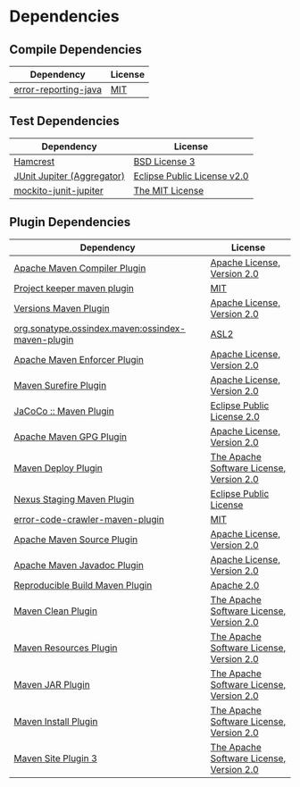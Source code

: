 <!-- @formatter:off -->
# Dependencies

## Compile Dependencies

| Dependency                | License  |
| ------------------------- | -------- |
| [error-reporting-java][0] | [MIT][1] |

## Test Dependencies

| Dependency                      | License                          |
| ------------------------------- | -------------------------------- |
| [Hamcrest][2]                   | [BSD License 3][3]               |
| [JUnit Jupiter (Aggregator)][4] | [Eclipse Public License v2.0][5] |
| [mockito-junit-jupiter][6]      | [The MIT License][7]             |

## Plugin Dependencies

| Dependency                                              | License                                        |
| ------------------------------------------------------- | ---------------------------------------------- |
| [Apache Maven Compiler Plugin][8]                       | [Apache License, Version 2.0][9]               |
| [Project keeper maven plugin][10]                       | [MIT][1]                                       |
| [Versions Maven Plugin][12]                             | [Apache License, Version 2.0][9]               |
| [org.sonatype.ossindex.maven:ossindex-maven-plugin][14] | [ASL2][15]                                     |
| [Apache Maven Enforcer Plugin][16]                      | [Apache License, Version 2.0][9]               |
| [Maven Surefire Plugin][18]                             | [Apache License, Version 2.0][9]               |
| [JaCoCo :: Maven Plugin][20]                            | [Eclipse Public License 2.0][21]               |
| [Apache Maven GPG Plugin][22]                           | [Apache License, Version 2.0][15]              |
| [Maven Deploy Plugin][24]                               | [The Apache Software License, Version 2.0][15] |
| [Nexus Staging Maven Plugin][26]                        | [Eclipse Public License][27]                   |
| [error-code-crawler-maven-plugin][28]                   | [MIT][1]                                       |
| [Apache Maven Source Plugin][30]                        | [Apache License, Version 2.0][9]               |
| [Apache Maven Javadoc Plugin][32]                       | [Apache License, Version 2.0][9]               |
| [Reproducible Build Maven Plugin][34]                   | [Apache 2.0][15]                               |
| [Maven Clean Plugin][36]                                | [The Apache Software License, Version 2.0][15] |
| [Maven Resources Plugin][38]                            | [The Apache Software License, Version 2.0][15] |
| [Maven JAR Plugin][40]                                  | [The Apache Software License, Version 2.0][15] |
| [Maven Install Plugin][42]                              | [The Apache Software License, Version 2.0][15] |
| [Maven Site Plugin 3][44]                               | [The Apache Software License, Version 2.0][15] |

[10]: https://github.com/exasol/project-keeper-maven-plugin
[20]: https://www.eclemma.org/jacoco/index.html
[0]: https://github.com/exasol/error-reporting-java
[15]: http://www.apache.org/licenses/LICENSE-2.0.txt
[18]: https://maven.apache.org/surefire/maven-surefire-plugin/
[26]: http://www.sonatype.com/public-parent/nexus-maven-plugins/nexus-staging/nexus-staging-maven-plugin/
[36]: http://maven.apache.org/plugins/maven-clean-plugin/
[1]: https://opensource.org/licenses/MIT
[6]: https://github.com/mockito/mockito
[12]: http://www.mojohaus.org/versions-maven-plugin/
[3]: http://opensource.org/licenses/BSD-3-Clause
[8]: https://maven.apache.org/plugins/maven-compiler-plugin/
[22]: http://maven.apache.org/plugins/maven-gpg-plugin/
[21]: https://www.eclipse.org/legal/epl-2.0/
[27]: http://www.eclipse.org/legal/epl-v10.html
[7]: https://github.com/mockito/mockito/blob/main/LICENSE
[34]: http://zlika.github.io/reproducible-build-maven-plugin
[40]: http://maven.apache.org/plugins/maven-jar-plugin/
[9]: https://www.apache.org/licenses/LICENSE-2.0.txt
[16]: https://maven.apache.org/enforcer/maven-enforcer-plugin/
[5]: https://www.eclipse.org/legal/epl-v20.html
[42]: http://maven.apache.org/plugins/maven-install-plugin/
[4]: https://junit.org/junit5/
[14]: https://sonatype.github.io/ossindex-maven/maven-plugin/
[30]: https://maven.apache.org/plugins/maven-source-plugin/
[2]: http://hamcrest.org/JavaHamcrest/
[24]: http://maven.apache.org/plugins/maven-deploy-plugin/
[44]: http://maven.apache.org/plugins/maven-site-plugin/
[38]: http://maven.apache.org/plugins/maven-resources-plugin/
[32]: https://maven.apache.org/plugins/maven-javadoc-plugin/
[28]: https://github.com/exasol/error-code-crawler-maven-plugin

